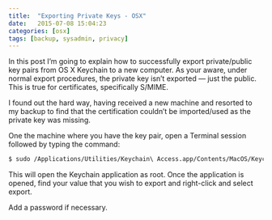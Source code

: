 ```yaml
---
title:  "Exporting Private Keys - OSX"
date:   2015-07-08 15:04:23
categories: [osx]
tags: [backup, sysadmin, privacy]
---
```

In this post I’m going to explain how to successfully export private/public key pairs from OS X Keychain to a new computer. 
As your aware, under normal export procedures, the private key isn’t exported — just the public.  This is true for
certificates, specifically S/MIME.

I found out the hard way, having received a new machine and resorted to my backup to find that the certification couldn’t be
imported/used as the private key was missing.  

One the machine where you have the key pair, open a Terminal session followed by typing the command:

```Bash
$ sudo /Applications/Utilities/Keychain\ Access.app/Contents/MacOS/Keychain\ Access
```

This will open the Keychain application as root.  Once the application is opened, find your value that you wish to export and
right-click and select export.

Add a password if necessary.
